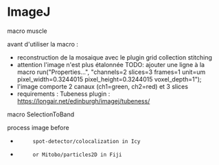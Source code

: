# ImageJ

macro muscle

avant d'utiliser la macro :
* reconstruction de la mosaique avec le plugin grid collection stitching
* attention l'image n'est plus étalonnée TODO: ajouter une ligne à la macro
run("Properties...", "channels=2 slices=3 frames=1 unit=um pixel_width=0.3244015 pixel_height=0.3244015 voxel_depth=1");
* l'image comporte 2 canaux  (ch1=green, ch2=red) et 3 slices
* requirements : Tubeness plugin : https://longair.net/edinburgh/imagej/tubeness/


macro SelectionToBand

 process image before 
 * 			spot-detector/colocalization in Icy
 * 			or Mitobo/particles2D in Fiji
